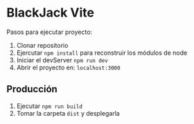 # BlackJack Vite

Pasos para ejecutar proyecto:

1. Clonar repositorio
2. Ejercutar `npm install` para reconstruir los módulos de node
3. Iniciar el devServer `npm run dev`
4. Abrir el proyecto en: `localhost:3000`

## Producción

1. Ejecutar `npm run build`
2. Tomar la carpeta `dist` y desplegarla
